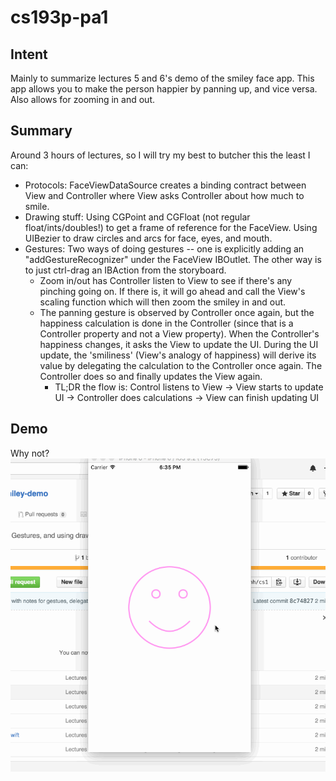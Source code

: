 # cs193p-pa1

## Intent
Mainly to summarize lectures 5 and 6's demo of the smiley face app.  This app allows you to make the person happier by panning up, and vice versa.  Also allows for zooming in and out.

## Summary
Around 3 hours of lectures, so I will try my best to butcher this the least I can:
* Protocols: FaceViewDataSource creates a binding contract between View and Controller where View asks Controller about how much to smile.
* Drawing stuff: Using CGPoint and CGFloat (not regular float/ints/doubles!) to get a frame of reference for the FaceView.  Using UIBezier to draw circles and arcs for face, eyes, and mouth.
* Gestures: Two ways of doing gestures -- one is explicitly adding an "addGestureRecognizer" under the FaceView IBOutlet.  The other way is to just ctrl-drag an IBAction from the storyboard.
  * Zoom in/out has Controller listen to View to see if there's any pinching going on.  If there is, it will go ahead and call the View's scaling function which will then zoom the smiley in and out.
  * The panning gesture is observed by Controller once again, but the happiness calculation is done in the Controller (since that is a Controller property and not a View property).  When the Controller's happiness changes, it asks the View to update the UI.  During the UI update, the 'smiliness' (View's analogy of happiness) will derive its value by delegating the calculation to the Controller once again.  The Controller does so and finally updates the View again.
    * TL;DR the flow is: Control listens to View -> View starts to update UI -> Controller does calculations -> View can finish updating UI

## Demo
Why not?
![Video Walkthrough](smile.gif)
